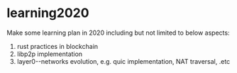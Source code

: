 # learning2020
Make some learning plan in 2020 including but not limited to below aspects:
1. rust practices in blockchain
2. libp2p implementation 
3. layer0--networks evolution, e.g. quic implementation, NAT traversal, .etc

